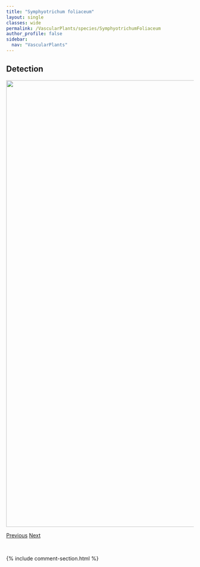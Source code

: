 ```yaml
---
title: "Symphyotrichum foliaceum"
layout: single
classes: wide
permalink: /VascularPlants/species/SymphyotrichumFoliaceum
author_profile: false
sidebar:
  nav: "VascularPlants"
---
```


<h2>Detection</h2>

<a href="https://drive.google.com/uc?export=view&id=10mXpBK1mLngNKBUQv8Q8o5V0VRLYGa33">
<img src="https://drive.google.com/uc?export=view&id=10mXpBK1mLngNKBUQv8Q8o5V0VRLYGa33" height = "1200" width = "800">
</a>


<a href="/DevelopmentWebsite/VascularPlants/species/SymphyotrichumEricoidesFalcatum" class="pagination--pager" title="Symphyotrichum ericoides/falcatum">Previous</a> <a href="/DevelopmentWebsite/VascularPlants/species/SymphyotrichumLaeve" class="pagination--pager" title="Smooth Blue Aster">Next</a>

<p>&nbsp;</p>

{% include comment-section.html %}
